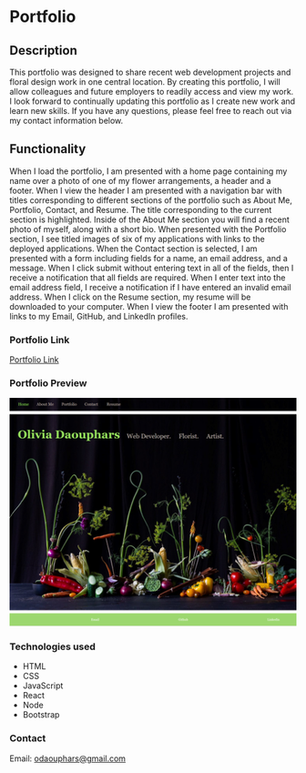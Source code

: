 # Portfolio

## Description
This portfolio was designed to share recent web development projects and floral design work in one central location. By creating this portfolio, I will allow colleagues and future employers to readily access and view my work. I look forward to continually updating this portfolio as I create new work and learn new skills. If you have any questions, please feel free to reach out via my contact information below.

## Functionality 
When I load the portfolio, I am presented with a home page containing my name over a photo of one of my flower arrangements, a header and a footer. When I view the header I am presented with a navigation bar with titles corresponding to different sections of the portfolio such as About Me, Portfolio, Contact, and Resume. The title corresponding to the current section is highlighted. Inside of the About Me section you will find a recent photo of myself, along with a short bio. When presented with the Portfolio section, I see titled images of six of my applications with links to the deployed applications. When the Contact section is selected, I am presented with a form including fields for a name, an email address, and a message. When I click submit without entering text in all of the fields, then I receive a notification that all fields are required. When I enter text into the email address field, I receive a notification if I have entered an invalid email address.
When I click on the Resume section, my resume will be downloaded to your computer. When I view the footer I am presented with links to my Email, GitHub, and LinkedIn profiles. 

### Portfolio Link
[Portfolio Link](https://estilbee.github.io/Portfolio-React/)

### Portfolio Preview
![Portfolio](./src/images/portfolio.png)

### Technologies used
- HTML
- CSS
- JavaScript
- React
- Node
- Bootstrap

### Contact
Email: odaouphars@gmail.com